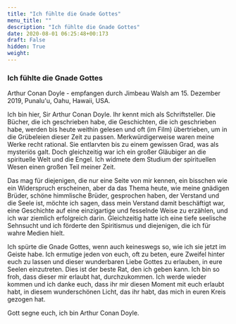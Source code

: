 ```yaml
---
title: "Ich fühlte die Gnade Gottes"
menu_title: ""
description: "Ich fühlte die Gnade Gottes"
date: 2020-08-01 06:25:48+00:173
draft: False
hidden: True
weight:
---
```

### Ich fühlte die Gnade Gottes

Arthur Conan Doyle - empfangen durch Jimbeau Walsh am 15. Dezember 2019, Punalu'u, Oahu, Hawaii, USA.

Ich bin hier, Sir Arthur Conan Doyle. Ihr kennt mich als Schriftsteller. Die Bücher, die ich geschrieben habe, die Geschichten, die ich geschrieben habe, werden bis heute weithin gelesen und oft (im Film) übertrieben, um in die Grübeleien dieser Zeit zu passen. Merkwürdigerweise waren meine Werke recht rational. Sie entlarvten bis zu einem gewissen Grad, was als mysteriös galt. Doch gleichzeitig war ich ein großer Gläubiger an die spirituelle Welt und die Engel. Ich widmete dem Studium der spirituellen Wesen einen großen Teil meiner Zeit.

Das mag für diejenigen, die nur eine Seite von mir kennen, ein bisschen wie ein Widerspruch erscheinen, aber da das Thema heute, wie meine gnädigen Brüder, schöne himmlische Brüder, gesprochen haben, der Verstand und die Seele ist, möchte ich sagen, dass mein Verstand damit beschäftigt war, eine Geschichte auf eine einzigartige und fesselnde Weise zu erzählen, und ich war ziemlich erfolgreich darin. Gleichzeitig hatte ich eine tiefe seelische Sehnsucht und ich förderte den Spiritismus und diejenigen, die ich für wahre Medien hielt.

Ich spürte die Gnade Gottes, wenn auch keineswegs so, wie ich sie jetzt im Geiste habe. Ich ermutige jeden von euch, oft zu beten, eure Zweifel hinter euch zu lassen und dieser wunderbaren Liebe Gottes zu erlauben, in eure Seelen einzutreten. Dies ist der beste Rat, den ich geben kann. Ich bin so froh, dass dieser mir erlaubt hat, durchzukommen. Ich werde wieder kommen und ich danke euch, dass ihr mir diesen Moment mit euch erlaubt habt, in diesem wunderschönen Licht, das ihr habt, das mich in euren Kreis gezogen hat.

Gott segne euch, ich bin Arthur Conan Doyle.
